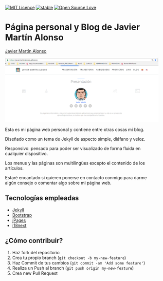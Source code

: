 [![MIT Licence](https://badges.frapsoft.com/os/mit/mit.svg?v=103)](https://opensource.org/licenses/mit-license.php)
[![stable](http://badges.github.io/stability-badges/dist/stable.svg)](http://github.com/badges/stability-badges)
[![Open Source Love](https://badges.frapsoft.com/os/v1/open-source.png?v=103)](https://github.com/ellerbrock/open-source-badge/)

# Página personal y Blog de Javier Martín Alonso

[Javier Martín Alonso](https://javiermartinalonso.github.io/ "Página personal y Blog de Javier Martín Alonso")

![Blog](blog.png)

Esta es mi página web personal y contiene entre otras cosas mi blog. 

Diseñado como un tema de Jekyll de aspecto simple, diáfano y veloz.

Responsivo: pensado para poder ser visualizado de forma fluida en cualquier dispositivo.

Los menus y las páginas son multilingües excepto el contenido de los artículos.

Estaré encantado si quieren ponerse en contacto conmigo para darme algún consejo o comentar algo sobre mi página web.

## Tecnologías empleadas

* [Jekyll](http://jekyllrb.com)
* [Bootstrap](http://www.bootcss.com)
* [jPages](http://luis-almeida.github.io/jPages)
* [i18next](http://i18next.github.io/i18next)

## ¿Cómo contribuir?

1. Haz fork del repositorio
2. Crea tu propio branch (`git checkout -b my-new-feature`)
3. Haz Commit de tus cambios (`git commit -am 'Add some feature'`)
4. Realiza un Push al branch (`git push origin my-new-feature`)
5. Crea new Pull Request